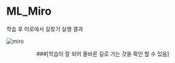 # ML_Miro
학습 후 미로에서 길찾기 실행 결과

![miro](https://user-images.githubusercontent.com/66946182/97826293-8b5af200-1d04-11eb-961a-35747457dc7e.PNG)
<p align = "center">###[학습이 잘 되어 올바른 길로 가는 것을 확인 할 수 있음]
